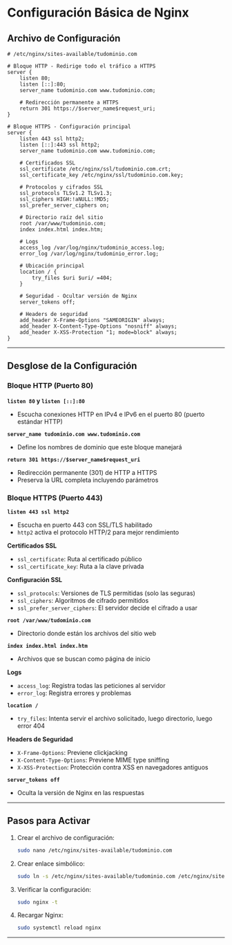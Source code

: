 # Configuración Básica de Nginx

## Archivo de Configuración

```nginx
# /etc/nginx/sites-available/tudominio.com

# Bloque HTTP - Redirige todo el tráfico a HTTPS
server {
    listen 80;
    listen [::]:80;
    server_name tudominio.com www.tudominio.com;

    # Redirección permanente a HTTPS
    return 301 https://$server_name$request_uri;
}

# Bloque HTTPS - Configuración principal
server {
    listen 443 ssl http2;
    listen [::]:443 ssl http2;
    server_name tudominio.com www.tudominio.com;

    # Certificados SSL
    ssl_certificate /etc/nginx/ssl/tudominio.com.crt;
    ssl_certificate_key /etc/nginx/ssl/tudominio.com.key;

    # Protocolos y cifrados SSL
    ssl_protocols TLSv1.2 TLSv1.3;
    ssl_ciphers HIGH:!aNULL:!MD5;
    ssl_prefer_server_ciphers on;

    # Directorio raíz del sitio
    root /var/www/tudominio.com;
    index index.html index.htm;

    # Logs
    access_log /var/log/nginx/tudominio_access.log;
    error_log /var/log/nginx/tudominio_error.log;

    # Ubicación principal
    location / {
        try_files $uri $uri/ =404;
    }

    # Seguridad - Ocultar versión de Nginx
    server_tokens off;

    # Headers de seguridad
    add_header X-Frame-Options "SAMEORIGIN" always;
    add_header X-Content-Type-Options "nosniff" always;
    add_header X-XSS-Protection "1; mode=block" always;
}
```

---

## Desglose de la Configuración

### Bloque HTTP (Puerto 80)

**`listen 80` y `listen [::]:80`**

- Escucha conexiones HTTP en IPv4 e IPv6 en el puerto 80 (puerto estándar HTTP)

**`server_name tudominio.com www.tudominio.com`**

- Define los nombres de dominio que este bloque manejará

**`return 301 https://$server_name$request_uri`**

- Redirección permanente (301) de HTTP a HTTPS
- Preserva la URL completa incluyendo parámetros

### Bloque HTTPS (Puerto 443)

**`listen 443 ssl http2`**

- Escucha en puerto 443 con SSL/TLS habilitado
- `http2` activa el protocolo HTTP/2 para mejor rendimiento

**Certificados SSL**

- `ssl_certificate`: Ruta al certificado público
- `ssl_certificate_key`: Ruta a la clave privada

**Configuración SSL**

- `ssl_protocols`: Versiones de TLS permitidas (solo las seguras)
- `ssl_ciphers`: Algoritmos de cifrado permitidos
- `ssl_prefer_server_ciphers`: El servidor decide el cifrado a usar

**`root /var/www/tudominio.com`**

- Directorio donde están los archivos del sitio web

**`index index.html index.htm`**

- Archivos que se buscan como página de inicio

**Logs**

- `access_log`: Registra todas las peticiones al servidor
- `error_log`: Registra errores y problemas

**`location /`**

- `try_files`: Intenta servir el archivo solicitado, luego directorio, luego error 404

**Headers de Seguridad**

- `X-Frame-Options`: Previene clickjacking
- `X-Content-Type-Options`: Previene MIME type sniffing
- `X-XSS-Protection`: Protección contra XSS en navegadores antiguos

**`server_tokens off`**

- Oculta la versión de Nginx en las respuestas

---

## Pasos para Activar

1. Crear el archivo de configuración:

   ```bash
   sudo nano /etc/nginx/sites-available/tudominio.com
   ```

2. Crear enlace simbólico:

   ```bash
   sudo ln -s /etc/nginx/sites-available/tudominio.com /etc/nginx/sites-enabled/
   ```

3. Verificar la configuración:

   ```bash
   sudo nginx -t
   ```

4. Recargar Nginx:
   ```bash
   sudo systemctl reload nginx
   ```

---
